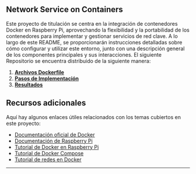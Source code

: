 ## Network Service on Containers

Este proyecto de titulación se centra en la integración de contenedores Docker en Raspberry Pi, aprovechando la flexibilidad y la portabilidad de los contenedores para implementar y gestionar servicios de red clave. A lo largo de este README, se proporcionarán instrucciones detalladas sobre cómo configurar y utilizar este entorno, junto con una descripción general de los componentes principales y sus interacciones.
El siguiente Repositorio se encuentra distribuido de la siguiente manera:
1. **[Archivos Dockerfile](https://github.com/AndresYE/Network_Service_on_Containers/tree/a679f9f0fce3c2cafa24209217609dc39bde3ccd/Docker)**
2. **[Pasos de Implementación](https://github.com/AndresYE/Network_Service_on_Containers/tree/c57dc9419140f810784b49d429a3cee276f2d901/Implementation_steps#readme)**
3. **[Resultados](https://github.com/AndresYE/Network_Service_on_Containers/tree/7f742b5858a7064360b0dd769658c336b5454f64/Resultados)**

## Recursos adicionales

Aquí hay algunos enlaces útiles relacionados con los temas cubiertos en este proyecto:

- [Documentación oficial de Docker](https://docs.docker.com)
- [Documentación de Raspberry Pi](https://www.raspberrypi.org/documentation/)
- [Tutorial de Docker en Raspberry Pi](https://www.docker.com/blog/happy-pi-day-docker-raspberry-pi/)
- [Tutorial de Docker Compose](https://docs.docker.com/compose/gettingstarted/)
- [Tutorial de redes en Docker](https://docs.docker.com/network/)


---
